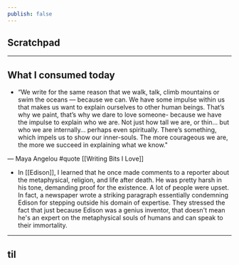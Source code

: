 ```yaml
---
publish: false
---
```


## Scratchpad


***
## What I consumed today

- “We write for the same reason that we walk, talk, climb mountains or swim the oceans — because we can. We have some impulse within us that makes us want to explain ourselves to other human beings. That’s why we paint, that’s why we dare to love someone- because we have the impulse to explain who we are. Not just how tall we are, or thin… but who we are internally… perhaps even spiritually. There’s something, which impels us to show our inner-souls. The more courageous we are, the more we succeed in explaining what we know."

— Maya Angelou #quote [[Writing Bits I Love]] 

- In [[Edison]], I learned that he once made comments to a reporter about the metaphysical, religion, and life after death. He was pretty harsh in his tone, demanding proof for the existence. A lot of people were upset. In fact, a newspaper wrote a striking paragraph essentially condemning Edison for stepping outside his domain of expertise. They stressed the fact that just because Edison was a genius inventor, that doesn't mean he's an expert on the metaphysical souls of humans and can speak to their immortality. 


***
## til


